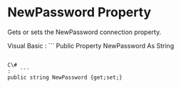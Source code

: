 <!-- loio3c139c676c5f1014aa01b9cbb64123a1 -->

# NewPassword Property

Gets or sets the NewPassword connection property.



Visual Basic
:   ```
Public Property NewPassword As String
```

C\#
:   ```
public string NewPassword {get;set;}
```

